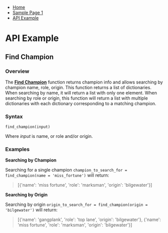 * [Home](Home.md)
* [Sample Page 1](Sample-Page-1.md)
* [API Example](API-Example.md)


# API Example
## Find Champion
### Overview
The **[Find Champion](../find_champion.py)** function returns champion info and allows searching by champion name, role, origin. This function returns a list of dictionaries. When searching by name, it will return a list with only one element. When searching by role or origin, this function will return a list with multiple dictionaries with each dictionary corresponding to a matching champion.

### Syntax

`find_champion(input)`

Where *input* is name, or role and/or origin.

### Examples
**Searching by Champion**

Searching for a single champion `champion_to_search_for = find_champion(name = 'miss_fortune')` will return:
> [{'name': 'miss fortune', 'role': 'marksman', 'origin': 'bilgewater'}]


**Searching by Origin**

Searching by origin `origin_to_search_for = find_champion(origin = 'bilgewater')` will return:
> [{'name': 'gangplank', 'role': 'top lane', 'origin': 'bilgewater'}, {'name': 'miss fortune', 'role': 'marksman', 'origin': 'bilgewater'}]
